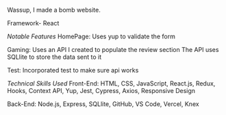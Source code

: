 Wassup, I made a bomb website.

Framework- React

*Notable Features*
HomePage: 
Uses yup to validate the form

Gaming: 
Uses an API I created to populate the review section
The API uses SQLlite to store the data sent to it

Test: 
Incorporated test to make sure api works

*Technical Skills Used*
Front-End: HTML, CSS, JavaScript, React.js, Redux, Hooks, Context API, Yup,  Jest, Cypress, Axios, Responsive Design

Back-End: Node.js, Express, SQLlite, GitHub, VS Code, Vercel, Knex